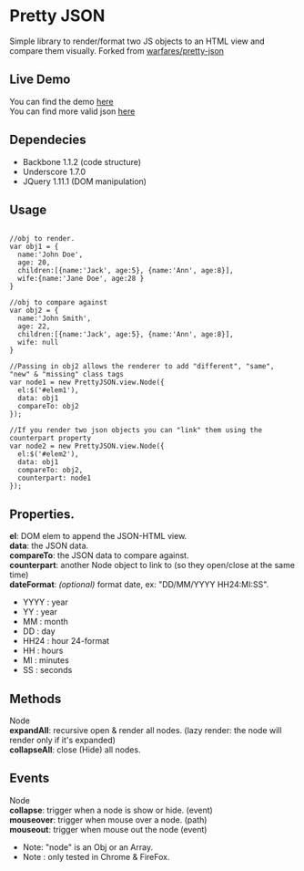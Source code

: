 Pretty JSON
== 

Simple library to render/format two JS objects to an HTML view and compare them visually. Forked from [warfares/pretty-json](https://github.com/warfares/pretty-json)
<br/>

Live Demo 
--
You can find the demo [here](http://jacsmith21.github.io/pretty-json/)  
You can find more valid json [here](http://json.org/example.html)

Dependecies
--
* Backbone 1.1.2 (code structure) 
* Underscore 1.7.0 
* JQuery 1.11.1 (DOM manipulation)

Usage
--
```

//obj to render.
var obj1 = {
  name:'John Doe',
  age: 20,
  children:[{name:'Jack', age:5}, {name:'Ann', age:8}],
  wife:{name:'Jane Doe', age:28 }
}

//obj to compare against
var obj2 = {
  name:'John Smith',
  age: 22,
  children:[{name:'Jack', age:5}, {name:'Ann', age:8}],
  wife: null
}

//Passing in obj2 allows the renderer to add "different", "same", "new" & "missing" class tags
var node1 = new PrettyJSON.view.Node({
  el:$('#elem1'),
  data: obj1
  compareTo: obj2
});

//If you render two json objects you can "link" them using the counterpart property
var node2 = new PrettyJSON.view.Node({
  el:$('#elem2'),
  data: obj1
  compareTo: obj2,
  counterpart: node1
});
```

Properties.
--
<b>el</b>: DOM elem to append the JSON-HTML view.
<br/>
<b>data</b>: the JSON data.
<br/>
<b>compareTo</b>: the JSON data to compare against.
<br/>
<b>counterpart</b>: another Node object to link to (so they open/close at the same time)
<br/>
<b>dateFormat</b>: <em>(optional)</em> format date, ex: "DD/MM/YYYY HH24:MI:SS". 
  - YYYY : year
  - YY : year
  - MM : month
  - DD : day
  - HH24 : hour 24-format
  - HH : hours
  - MI : minutes
  - SS : seconds

Methods
--
Node
<br/>
<b>expandAll</b>: recursive open & render all nodes. (lazy render: the node will render only if it's expanded)
<br/>
<b>collapseAll</b>: close (Hide) all nodes.

Events
--
Node
<br/>
<b>collapse</b>: trigger when a node is show or hide. (event)
<br/>
<b>mouseover</b>: trigger when mouse over a node. (path)
<br/>
<b>mouseout</b>: trigger when mouse out the node (event)

* Note: "node" is an Obj or an Array.
* Note : only tested in Chrome & FireFox.
